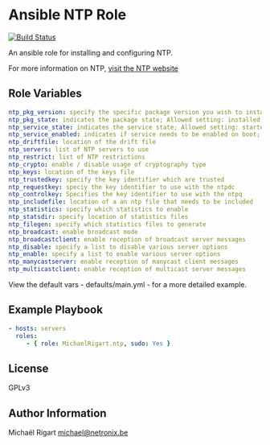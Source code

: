 Ansible NTP Role
================
[![Build Status](https://travis-ci.org/michaelrigart/ansible-role-ntp.svg?branch=master)](https://travis-ci.org/michaelrigart/ansible-role-ntp)

An ansible role for installing and configuring NTP.

For more information on NTP, [visit the NTP website](http://www.ntp.org)

Role Variables
--------------

```yaml
ntp_pkg_version: specify the specific package version you wish to install
ntp_pkg_state: indicates the package state; Allowed setting: installed, latest. When specifying a version, the state will be forced to installed. When omitting the variable or leaving it empty it will install the package as specified by the state variable
ntp_service_state: indicates the service state; Allowed setting: started, stopped
ntp_service_enabled: indicates if service needs to be enabled on boot; Allowed settings: yes, no
ntp_driftfile: location of the drift file
ntp_servers: list of NTP servers to use
ntp_restrict: list of NTP restrictions
ntp_crypto: enable / disable usage of cryptography type
ntp_keys: location of the keys file
ntp_trustedkey: specify the key identifier which are trusted
ntp_requestkey: speciy the key identifier to use with the ntpdc
ntp_controlkey: Specifies the key identifier to use with the ntpq
ntp_includefile: location of a an ntp file that needs to be included
ntp_statistics: specify which statistics to enable
ntp_statsdir: specify location of statistics files
ntp_filegen: specify which statistics files to generate
ntp_broadcast: enable broadcast mode
ntp_broadcastclient: enable reception of broadcast server messages
ntp_disable: specify a list to disable various server options
ntp_enable: specify a list to enable various server options
ntp_manycastserver: enable reception of manycast client messages
ntp_multicastclient: enable reception of multicast server messages
```

View the default vars - defaults/main.yml - for a more detailed example.

Example Playbook
-------------------------

```yaml
- hosts: servers
  roles:
     - { role: MichaelRigart.ntp, sudo: Yes }
```

License
-------

GPLv3

Author Information
------------------

Michaël Rigart <michael@netronix.be>
